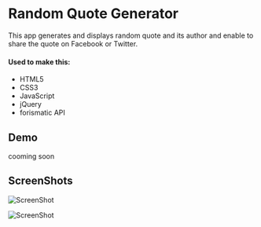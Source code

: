# Random Quote Generator
This app generates and displays random quote and its author and enable to share the quote on Facebook or Twitter.

#### Used to make this:
* HTML5
* CSS3
* JavaScript
* jQuery
* forismatic API

## Demo
cooming soon

## ScreenShots
![ScreenShot](http://i.imgur.com/zeZ7elf.jpg)

![ScreenShot](http://i.imgur.com/9kAH5ZA.jpg)